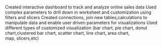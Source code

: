 Created interactive dashboard to track and analyze online sales data Used complex parameters to drill down in worksheet and customization using filters and slicers Created connections, join new tables,calculations to manipulate data and enable user driven parameters for visualizations Used different types of customized visualization (bar chart, pie chart, donut chart,clustered bar chart, scatter chart, line chart, area chart, map, slicers,etc)
